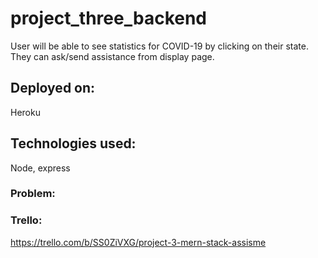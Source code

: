

# project_three_backend

User will be able to see statistics for COVID-19 by clicking on their state. They can ask/send assistance from display page. 

## Deployed on:
Heroku

## Technologies used:
Node, express

### Problem:

### Trello:
https://trello.com/b/SS0ZiVXG/project-3-mern-stack-assisme

